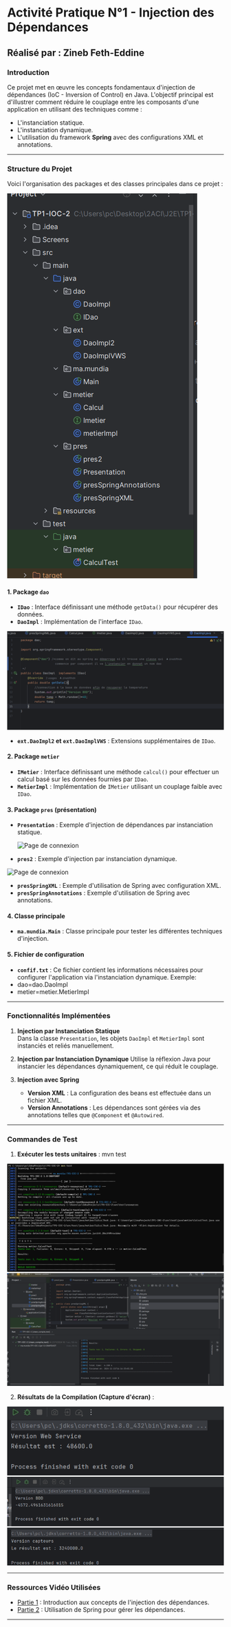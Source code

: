# Activité Pratique N°1 - Injection des Dépendances

## Réalisé par : **Zineb Feth-Eddine**

### Introduction
Ce projet met en œuvre les concepts fondamentaux d'injection de dépendances (IoC - Inversion of Control) en Java. L'objectif principal est d'illustrer comment réduire le couplage entre les composants d'une application en utilisant des techniques comme :
- L'instanciation statique.
- L'instanciation dynamique.
- L'utilisation du framework **Spring** avec des configurations XML et annotations.

---

### Structure du Projet

Voici l'organisation des packages et des classes principales dans ce projet :


<img src="Screens/str.png" alt="Page de connexion" />


#### **1. Package `dao`**
- **`IDao`** : Interface définissant une méthode `getData()` pour récupérer des données.
- **`DaoImpl`** : Implémentation de l'interface `IDao`.
  
<img src="Screens/daoImpl.png" alt="Page de connexion" />

- **`ext.DaoImpl2` et `ext.DaoImplVWS`** : Extensions supplémentaires de `IDao`.

#### **2. Package `metier`**
- **`IMetier`** : Interface définissant une méthode `calcul()` pour effectuer un calcul basé sur les données fournies par `IDao`.
- **`MetierImpl`** : Implémentation de `IMetier` utilisant un couplage faible avec `IDao`.

#### **3. Package `pres` (présentation)**
- **`Presentation`** : Exemple d'injection de dépendances par instanciation statique.

  <img src="Screens/presentation" alt="Page de connexion" />


- **`pres2`** : Exemple d'injection par instanciation dynamique.

<img src="Screens/pres2" alt="Page de connexion" />


- **`presSpringXML`** : Exemple d'utilisation de Spring avec configuration XML.
- **`presSpringAnnotations`** : Exemple d'utilisation de Spring avec annotations.

#### **4. Classe principale**
- **`ma.mundia.Main`** : Classe principale pour tester les différentes techniques d'injection.

#### **5. Fichier de configuration**
- **`confif.txt`** : Ce fichier contient les informations nécessaires pour configurer l'application via l'instanciation dynamique. Exemple:
- dao=dao.DaoImpl
- metier=metier.MetierImpl


---

### Fonctionnalités Implémentées

1. **Injection par Instanciation Statique**  
   Dans la classe `Presentation`, les objets `DaoImpl` et `MetierImpl` sont instanciés et reliés manuellement.

2. **Injection par Instanciation Dynamique**
   Utilise la réflexion Java pour instancier les dépendances dynamiquement, ce qui réduit le couplage.

3. **Injection avec Spring**  
   - **Version XML** : La configuration des beans est effectuée dans un fichier XML.
   - **Version Annotations** : Les dépendances sont gérées via des annotations telles que `@Component` et `@Autowired`.

---


### Commandes de Test

1. **Exécuter les tests unitaires** : 
   mvn test
   
<img src="Screens/test.png" alt="Page de connexion" />
<img src="Screens/test (2).png" alt="Page de connexion" />


2. **Résultats de la Compilation (Capture d'écran)** :

<img src="Screens/3 (1).png" alt="Page de connexion" />
<img src="Screens/3 (2).png" alt="Page de connexion" />
<img src="Screens/3 (3).png" alt="Page de connexion" />



---
### Ressources Vidéo Utilisées

- [Partie 1](https://www.youtube.com/watch?v=08eEhNKOw7I) : Introduction aux concepts de l'injection des dépendances.  
- [Partie 2](https://www.youtube.com/watch?v=oP-6ly2Zt5E) : Utilisation de Spring pour gérer les dépendances.

---



